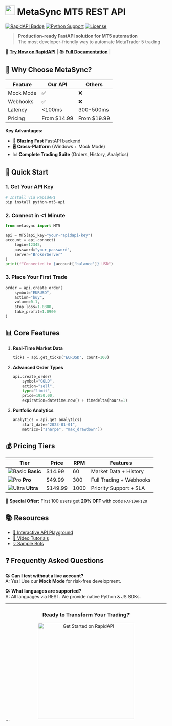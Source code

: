 # <img src="https://i.imgur.com/JQ6Z3gW.png" width="30" height="30"> MetaSync MT5 REST API

[![RapidAPI Badge](https://upload.wikimedia.org/wikipedia/commons/6/62/RapidAPI_logo.svg)](https://rapidapi.com/metasync-metasync-default/api/metasyc)
[![Python Support](https://img.shields.io/badge/Python-3.8+-blue?logo=python)](https://python.org)
[![License](https://img.shields.io/badge/License-MIT-green)](LICENSE)

> **Production-ready FastAPI solution for MT5 automation**  
> The most developer-friendly way to automate MetaTrader 5 trading

🔗 **[Try Now on RapidAPI](https://rapidapi.com/metasync-metasync-default/api/metasyc)** | 📚 **[Full Documentation](https://rapidapi.com/metasync-metasync-default/api/metasyc)** | 



## 🌟 Why Choose MetaSync?

| Feature | Our API | Others |
|---------|--------|--------|
| Mock Mode | ✅ | ❌ |
| Webhooks | ✅ | ❌ |
| Latency | <100ms | 300-500ms |
| Pricing | From $14.99 | From $19.99 |

**Key Advantages:**
- 🚀 **Blazing Fast** FastAPI backend
- 🖥️ **Cross-Platform** (Windows + Mock Mode)
- 📊 **Complete Trading Suite** (Orders, History, Analytics)

## 🚀 Quick Start

### 1. Get Your API Key
```python
# Install via RapidAPI
pip install python-mt5-api
```

### 2. Connect in <1 Minute
```python
from metasync import MT5

api = MT5(api_key="your-rapidapi-key")
account = api.connect(
    login=12345,
    password="your_password",
    server="BrokerServer"
)
print(f"Connected to {account['balance']} USD")
```

### 3. Place Your First Trade
```python
order = api.create_order(
    symbol="EURUSD",
    action="buy",
    volume=0.1,
    stop_loss=1.0800,
    take_profit=1.0900
)
```

## 📊 Core Features

1. **Real-Time Market Data**
   ```python
   ticks = api.get_ticks("EURUSD", count=100)
   ```

2. **Advanced Order Types**
   ```python
   api.create_order(
       symbol="GOLD",
       action="sell",
       type="limit",
       price=1950.00,
       expiration=datetime.now() + timedelta(hours=1)
   ```

3. **Portfolio Analytics**
   ```python
   analytics = api.get_analytics(
       start_date="2023-01-01",
       metrics=["sharpe", "max_drawdown"])
   ```

## 💰 Pricing Tiers

| Tier | Price | RPM | Features |
|------|-------|-----|----------|
| ![Basic](https://i.imgur.com/basic-icon.png) **Basic** | $14.99 | 60 | Market Data + History |
| ![Pro](https://i.imgur.com/pro-icon.png) **Pro** | $49.99 | 300 | Full Trading + Webhooks |
| ![Ultra](https://i.imgur.com/ultra-icon.png) **Ultra** | $149.99 | 1000 | Priority Support + SLA |

🔹 **Special Offer:** First 100 users get **20% OFF** with code `RAPIDAPI20`

## 📚 Resources

- [📘 Interactive API Playground](https://rapidapi.com/metasync-metasync-default/api/metasyc)
- [🎥 Video Tutorials](https://youtube.com/metasync)
- [💡 Sample Bots](https://github.com/metasync/sample-bots)

## ❓ Frequently Asked Questions

**Q: Can I test without a live account?**  
A: Yes! Use our **Mock Mode** for risk-free development.

**Q: What languages are supported?**  
A: All languages via REST. We provide native Python & JS SDKs.

---

<div align="center">
  <h3>Ready to Transform Your Trading?</h3>
  <a href="https://rapidapi.com/metasync-metasync-default/api/metasyc">
    <img src="https://upload.wikimedia.org/wikipedia/commons/6/62/RapidAPI_logo.svg" width="300" alt="Get Started on RapidAPI">
  </a>
</div>
```

